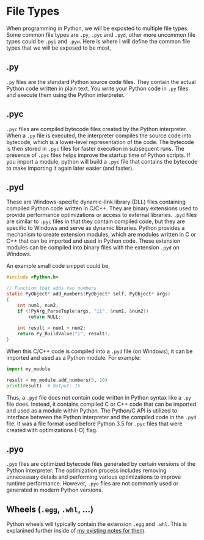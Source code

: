 # File Types

When programming in Python, we will be exposted to multiple file types. Some common file types are `.py`, `.pyc` and `.pyd`, other more uncommon file types could be `.pyi` and `.pyw`. Here is where I will define
the common file types that we will be exposed to be most,

## .py

`.py` files are the standard Python source code files. They contain the actual Python code written in plain text. You write your Python code in `.py` files and execute them using the Python interpreter.

## .pyc

`.pyc` files are compiled bytecode files created by the Python interpreter. When a `.py` file is executed, the interpreter compiles the source code into bytecode, which is a lower-level representation of the code. The bytecode is then stored in `.pyc` files for faster execution in subsequent runs. The presence of `.pyc` files helps improve the startup time of Python scripts. If you import a module, python will build a `.pyc` file that contains the bytecode to make importing it again later easier (and faster).

## .pyd

These are Windows-specific dynamic-link library (DLL) files containing compiled Python code written in C/C++. They are binary extensions used to provide performance optimizations or access to external libraries. `.pyd` files are similar to `.pyc` files in that they contain compiled code, but they are specific to Windows and serve as dynamic libraries. Python provides a mechanism to create extension modules, which are modules written in C or C++ that can be imported and used in Python code. These extension modules can be compiled into binary files with the extension `.pyd` on Windows.

An example small code snippet could be,

```C
#include <Python.h>

// Function that adds two numbers
static PyObject* add_numbers(PyObject* self, PyObject* args)
{
    int num1, num2;
    if (!PyArg_ParseTuple(args, "ii", &num1, &num2))
        return NULL;
    
    int result = num1 + num2;
    return Py_BuildValue("i", result);
}
```
When this C/C++ code is compiled into a `.pyd` file (on Windows), it can be imported and used as a Python module. For example:

```Python
import my_module

result = my_module.add_numbers(5, 10)
print(result)  # Output: 15
```
Thus, a `.pyd` file does not contain code written in Python syntax like a `.py` file does. Instead, it contains compiled C or C++ code that can be imported and used as a module within Python. The Python/C API is utilized to interface between the Python interpreter and the compiled code in the `.pyd` file. It was a file format used before Python 3.5 for `.pyc` files that were created with optimizations (-O) flag.

## .pyo

`.pyo` files are optimized bytecode files generated by certain versions of the Python interpreter. The optimization process includes removing unnecessary details and performing various optimizations to improve runtime performance. However, `.pyo` files are not commonly used or generated in modern Python versions.

## Wheels (`.egg`, `.whl`, ...)

Python wheels will typically contain the extension `.egg` and `.whl`. This is explanined further inside of [my existing notes for them](https://github.com/Michael-Cowie/Notes/blob/main/Python/Notes/PyPI_PIP_Wheel.md).

